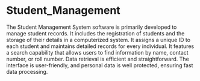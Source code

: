 # Student_Management
The Student Management System software is primarily developed to manage student records. It includes the registration of students and the storage of their details in a computerized system. It assigns a unique ID to each student and maintains detailed records for every individual. It features a search capability that allows users to find information by name, contact number, or roll number. Data retrieval is efficient and straightforward. The interface is user-friendly, and personal data is well protected, ensuring fast data processing.
